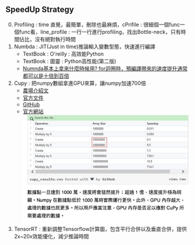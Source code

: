 ## SpeedUp Strategy
0. Profiling : time 直覺，最簡單，刪除也最麻煩，cPrifile : 很細個一個func一個func看，line_profile : 一行一行進行profiling，找出Bottle-neck，只有時間佔比，沒有絕對執行時間
1. Numbda : JIT(Just in time)推論輸入變數型態，快速進行編譯
   * TextBook : O'reilly : 高效能Python  
   * TextBook : 圖靈 : Python高性能(第二版)
   * [Numnda基本上拿來什麼時候用? for迴圈時，預編譯帶來的速度提升通常都可以是十倍到百倍](https://zhuanlan.zhihu.com/p/27152060)
2. Cupy : 把numpy數組拿進GPU來算，讓numpy加速700倍
   * [農場介紹文](https://kknews.cc/zh-tw/code/gma66z9.html)
   * [官方文件](https://docs-cupy.chainer.org/en/stable/#)
   * [GitHub](https://github.com/cupy/cupy)
   * [官方網站](https://cupy.chainer.org/?fbclid=IwAR1gyp98svCgtEYqQkgr0QFCTLxPISK8S_57siUiZCvgCviQQszrf3Kq7cw#hero)
  <img src='./images/speed_1.png'></img>
3. TensorRT : 重新調整Tensorflow計算圖，包含平行合併以及垂直合併，提供2x~20x效能優化，減少推論時間